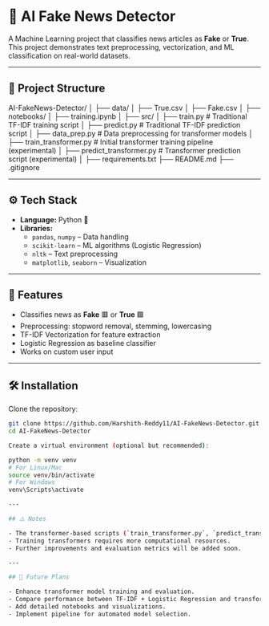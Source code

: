 # 📰 AI Fake News Detector  

A Machine Learning project that classifies news articles as **Fake** or **True**.  
This project demonstrates text preprocessing, vectorization, and ML classification on real-world datasets.  

---

## 📂 Project Structure  

AI-FakeNews-Detector/
│
├── data/
│   ├── True.csv
│   ├── Fake.csv
│
├── notebooks/
│   ├── training.ipynb
│
├── src/
│   ├── train.py                 # Traditional TF-IDF training script
│   ├── predict.py               # Traditional TF-IDF prediction script
│   ├── data_prep.py             # Data preprocessing for transformer models
│   ├── train_transformer.py     # Initial transformer training pipeline (experimental)
│   ├── predict_transformer.py   # Transformer prediction script (experimental)
│
├── requirements.txt
├── README.md
├── .gitignore

---

## ⚙️ Tech Stack  

- **Language:** Python 🐍  
- **Libraries:**  
  - `pandas`, `numpy` – Data handling  
  - `scikit-learn` – ML algorithms (Logistic Regression)  
  - `nltk` – Text preprocessing  
  - `matplotlib`, `seaborn` – Visualization  

---

## 🚀 Features  

- Classifies news as **Fake** 🟥 or **True** 🟩  
- Preprocessing: stopword removal, stemming, lowercasing  
- TF-IDF Vectorization for feature extraction  
- Logistic Regression as baseline classifier  
- Works on custom user input  

---

## 🛠️ Installation  

Clone the repository:  
```bash
git clone https://github.com/Harshith-Reddy11/AI-FakeNews-Detector.git
cd AI-FakeNews-Detector

Create a virtual environment (optional but recommended):

python -m venv venv
# For Linux/Mac
source venv/bin/activate
# For Windows
venv\Scripts\activate

---

## ⚠️ Notes

- The transformer-based scripts (`train_transformer.py`, `predict_transformer.py`, `data_prep.py`) are **experimental** and under active development.
- Training transformers requires more computational resources.
- Further improvements and evaluation metrics will be added soon.

---

## 📅 Future Plans

- Enhance transformer model training and evaluation.
- Compare performance between TF-IDF + Logistic Regression and transformer models.
- Add detailed notebooks and visualizations.
- Implement pipeline for automated model selection.

